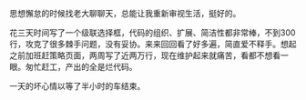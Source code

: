 [date]: 2019-10-21_20:21  
思想懈怠的时候找老大聊聊天，总能让我重新审视生活，挺好的。

[date]: 2019-10-12_18:08  
花三天时间写了一个级联选择框，代码的组织、扩展、简洁性都非常棒，不到300行，攻克了很多棘手问题，没有妥协。来来回回看了好多遍，简直爱不释手。想起之前加班赶策略页面，两周写了近两万行，现在维护起来就痛苦，看都不想看一眼。匆忙赶工，产出的全是烂代码。

[date]: 2019-10-10_19:08  
一天的坏心情以等了半小时的车结束。
